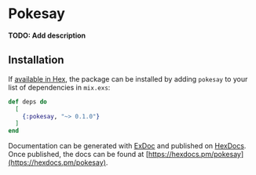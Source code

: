 # Pokesay

**TODO: Add description**

## Installation

If [available in Hex](https://hex.pm/docs/publish), the package can be installed
by adding `pokesay` to your list of dependencies in `mix.exs`:

```elixir
def deps do
  [
    {:pokesay, "~> 0.1.0"}
  ]
end
```

Documentation can be generated with [ExDoc](https://github.com/elixir-lang/ex_doc)
and published on [HexDocs](https://hexdocs.pm). Once published, the docs can
be found at [https://hexdocs.pm/pokesay](https://hexdocs.pm/pokesay).

